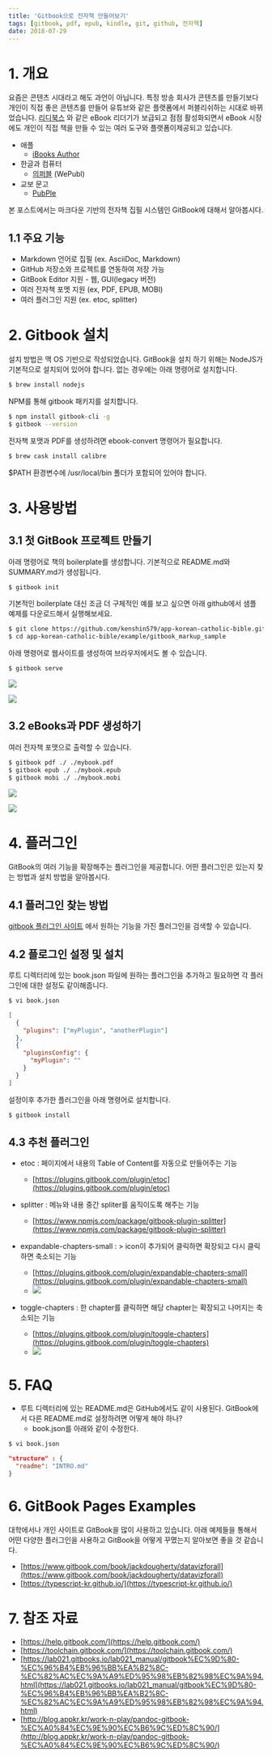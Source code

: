 ```yaml
---
title: 'Gitbook으로 전자책 만들어보기'
tags: [gitbook, pdf, epub, kindle, git, github, 전자책]
date: 2018-07-29
---
```


# 1. 개요

요즘은 콘텐츠 시대라고 해도 과언이 아닙니다. 특정 방송 회사가 콘텐츠를 만들기보다 개인이 직접 좋은 콘텐츠를 만들어 유튜브와 같은 플랫폼에서 퍼블리쉬하는 시대로 바뀌었습니다. [리디북스](https://ridibooks.com/?genre=general) 와 같은 eBook 리더기가 보급되고 점점 활성화되면서 eBook 시장에도 개인이 직접 책을 만들 수 있는 여러 도구와 플랫폼이제공되고 있습니다.

- 애플 
  - [iBooks Author](https://www.apple.com/kr/ibooks-author/)
- 한글과 컴퓨터 
  - [의퍼블](https://www.hancom.com/product/productWepublMain.do) (WePubl)
- 교보 문고 
  - [PubPle](http://pubple.kyobobook.co.kr/)

본 포스트에서는 마크다운 기반의 전자책 집필 시스템인 GitBook에 대해서 알아봅시다.

## 1.1 주요 기능

- Markdown 언어로 집필 (ex. AsciiDoc, Markdown)
- GitHub 저장소와 프로젝트를 연동하여 저장 가능
- GitBook Editor 지원 - 웹, GUI(legacy 버전)
- 여러 전자책 포멧 지원 (ex, PDF, EPUB, MOBI)
- 여러 플러그인 지원 (ex. etoc, splitter)

# 2. Gitbook 설치

설치 방법은 맥 OS 기반으로 작성되었습니다. GitBook을 설치 하기 위해는 NodeJS가 기본적으로 설치되어 있어야 합니다. 없는 경우에는 아래 명령어로 설치합니다.

```bash
$ brew install nodejs
```

NPM를 통해 gitbook 패키지를 설치합니다.

```bash
$ npm install gitbook-cli -g
$ gitbook --version
```

전자책 포맷과 PDF를 생성하려면 ebook-convert 명령어가 필요합니다.

```bash
$ brew cask install calibre
```

\$PATH 환경변수에 /usr/local/bin 폴더가 포함되어 있어야 합니다.

# 3. 사용방법

## 3.1 첫 GitBook 프로젝트 만들기

아래 명령어로 책의 boilerplate를 생성합니다. 기본적으로 README.md와 SUMMARY.md가 생성됩니다.

```bash
$ gitbook init
```

기본적인 boilerplate 대신 조금 더 구체적인 예를 보고 싶으면 아래 github에서 샘플 예제를 다운로드해서 실행해보세요.

```bash
$ git clone https://github.com/kenshin579/app-korean-catholic-bible.git
$ cd app-korean-catholic-bible/example/gitbook_markup_sample
```

아래 명령어로 웹사이트를 생성하여 브라우저에서도 볼 수 있습니다.

```bash
$ gitbook serve
```

![](/media/python/Gitbook으로-전자책-만들어보기/image_3.png)

![](/media/python/Gitbook으로-전자책-만들어보기/image_4.png)

## 3.2 eBooks과 PDF 생성하기

여러 전자책 포맷으로 출력할 수 있습니다.

```bash
$ gitbook pdf ./ ./mybook.pdf
$ gitbook epub ./ ./mybook.epub
$ gitbook mobi ./ ./mybook.mobi
```

![](/media/python/Gitbook으로-전자책-만들어보기/image_5.png)

![](/media/python/Gitbook으로-전자책-만들어보기/image_1.png)

# 4. 플러그인

GitBook의 여러 기능을 확장해주는 플러그인을 제공합니다. 어떤 플러그인은 있는지 찾는 방법과 설치 방법을 알아봅시다.

## 4.1 플러그인 찾는 방법

[gitbook 플러그인 사이트](http://plugins.gitbook.com) 에서 원하는 기능을 가진 플러그인을 검색할 수 있습니다.

## 4.2 플로그인 설정 및 설치

루트 디렉터리에 있는 book.json 파일에 원하는 플러그인을 추가하고 필요하면 각 플러그인에 대한 설정도 같이해줍니다.

```bash
$ vi book.json
```

```json
[
  {
    "plugins": ["myPlugin", "anotherPlugin"]
  },
  {
    "pluginsConfig": {
      "myPlugin": ""
    }
  }
]
```

설정이후 추가한 플러그인을 아래 명령어로 설치합니다.

```bash
$ gitbook install
```

## 4.3 추천 플러그인

- etoc : 페이지에서 내용의 Table of Content를 자동으로 만들어주는 기능
  - [https://plugins.gitbook.com/plugin/etoc](https://plugins.gitbook.com/plugin/etoc)
- splitter : 메뉴와 내용 중간 spliter를 움직이도록 해주는 기능 
  - [https://www.npmjs.com/package/gitbook-plugin-splitter](https://www.npmjs.com/package/gitbook-plugin-splitter)
- expandable-chapters-small : > icon이 추가되어 클릭하면 확장되고 다시 클릭하면 축소되는 기능
  - [https://plugins.gitbook.com/plugin/expandable-chapters-small](https://plugins.gitbook.com/plugin/expandable-chapters-small)
  - ![](/media/python/Gitbook으로-전자책-만들어보기/image_6.png)

- toggle-chapters : 한 chapter를 클릭하면 해당 chapter는 확장되고 나머지는 축소되는 기능
  - [https://plugins.gitbook.com/plugin/toggle-chapters](https://plugins.gitbook.com/plugin/toggle-chapters)
  - ![](/media/python/Gitbook으로-전자책-만들어보기/toggle_chapters.gif)

# 5. FAQ

- 루트 디렉터리에 있는 README.md은 GitHub에서도 같이 사용된다. GitBook에서 다른 README.md로 설정하려면 어떻게 해야 하나? 
  - book.json를 아래와 같이 수정한다.

```bash
$ vi book.json
```

```json
"structure" : {
  "readme": "INTRO.md"
}
```

# 6. GitBook Pages Examples

대학에서나 개인 사이트로 GitBook을 많이 사용하고 있습니다. 아래 예제들을 통해서 어떤 다양한 플러그인을 사용하고 GitBook을 어떻게 꾸몄는지 알아보면 좋을 것 같습니다.

- [https://www.gitbook.com/book/jackdougherty/datavizforall](https://www.gitbook.com/book/jackdougherty/datavizforall)
- [https://typescript-kr.github.io/](https://typescript-kr.github.io/)

# 7. 참조 자료

- [https://help.gitbook.com/](https://help.gitbook.com/)
- [https://toolchain.gitbook.com/](https://toolchain.gitbook.com/)
- [https://lab021.gitbooks.io/lab021_manual/gitbook%EC%9D%80-%EC%96%B4%EB%96%BB%EA%B2%8C-%EC%82%AC%EC%9A%A9%ED%95%98%EB%82%98%EC%9A%94.html](https://lab021.gitbooks.io/lab021_manual/gitbook%EC%9D%80-%EC%96%B4%EB%96%BB%EA%B2%8C-%EC%82%AC%EC%9A%A9%ED%95%98%EB%82%98%EC%9A%94.html)
- [http://blog.appkr.kr/work-n-play/pandoc-gitbook-%EC%A0%84%EC%9E%90%EC%B6%9C%ED%8C%90/](http://blog.appkr.kr/work-n-play/pandoc-gitbook-%EC%A0%84%EC%9E%90%EC%B6%9C%ED%8C%90/)
